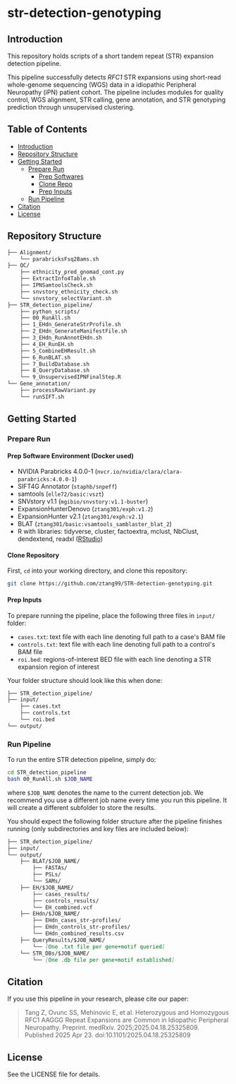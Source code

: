 # str-detection-genotyping

## Introduction

This repository holds scripts of a short tandem repeat (STR) expansion detection pipeline.

This pipeline successfully detects *RFC1* STR expansions using short-read whole-genome sequencing (WGS) data in a idiopathic Peripheral Neuropathy (iPN) patient cohort. 
The pipeline includes modules for quality control, WGS alignment, STR calling, gene annotation, and STR genotyping prediction through unsupervised clustering.

## Table of Contents
- [Introduction](#introduction)
- [Repository Structure](#repository-structure)
- [Getting Started](#getting-started)
    - [Prepare Run](#prepare-run)
        - [Prep Softwares](#prep-software-environment-docker-used)
        - [Clone Repo](#clone-repository)
        - [Prep Inputs](#prep-inputs)
    - [Run Pipeline](#run-pipeline)
- [Citation](#citation)
- [License](#license)

## Repository Structure
```markdown
├── Alignment/
    └── parabricksFsq2Bams.sh
├── QC/
    ├── ethnicity_pred_gnomad_cont.py
    ├── ExtractInfo4Table.sh
    ├── IPNSamtoolsCheck.sh
    ├── snvstory_ethnicity_check.sh
    └── snvstory_selectVariant.sh
├── STR_detection_pipeline/
    ├── python_scripts/
    ├── 00_RunAll.sh
    ├── 1_EHdn_GenerateStrProfile.sh
    ├── 2_EHdn_GenerateManifestFile.sh
    ├── 3_EHdn_RunAnnotEHdn.sh
    ├── 4_EH_RunEH.sh
    ├── 5_CombineEHResult.sh
    ├── 6_RunBLAT.sh
    ├── 7_BuildDatabase.sh
    ├── 8_QueryDatabase.sh
    └── 9_UnsupervisedIPNFinalStep.R
└── Gene_annotation/
    ├── processRawVariant.py
    └── runSIFT.sh
```

## Getting Started

### Prepare Run

#### Prep Software Environment (Docker used)
- NVIDIA Parabricks 4.0.0-1 (`nvcr.io/nvidia/clara/clara-parabricks:4.0.0-1`)
- SIFT4G Annotator (`staphb/snpeff`)
- samtools (`elle72/basic:vszt`)
- SNVstory v1.1 (`mgibio/snvstory:v1.1-buster`)
- ExpansionHunterDenovo (`ztang301/exph:v1.2`)
- ExpansionHunter v2.1 (`ztang301/exph:v2.1`)
- BLAT (`ztang301/basic:vsamtools_samblaster_blat_2`)
- R with libraries: tidyverse, cluster, factoextra, mclust, NbClust, dendextend, readxl ([RStudio](https://posit.co/downloads/))

#### Clone Repository

First, `cd` into your working directory, and clone this repository:

```bash
git clone https://github.com/ztang99/STR-detection-genotyping.git
```

#### Prep Inputs

To prepare running the pipeline, place the following three files in `input/` folder:
- `cases.txt`: text file with each line denoting full path to a case's BAM file
- `controls.txt`: text file with each line denoting full path to a control's BAM file
- `roi.bed`: regions-of-interest BED file with each line denoting a STR expansion region of interest

Your folder structure should look like this when done:

```markdown
├── STR_detection_pipeline/
├── input/
    ├── cases.txt
    ├── controls.txt
    └── roi.bed
└── output/
```

### Run Pipeline

To run the entire STR detection pipeline, simply do:

```bash
cd STR_detection_pipeline
bash 00_RunAll.sh $JOB_NAME
```
where `$JOB_NAME` denotes the name to the current detection job. We recommend you use a different job name every time you run this pipeline. It will create a different subfolder to store the results.

You should expect the following folder structure after the pipeline finishes running (only subdirectories and key files are included below):

```markdown
├── STR_detection_pipeline/
├── input/
└── output/
    ├── BLAT/$JOB_NAME/
        ├── FASTAs/
        ├── PSLs/
        └── SAMs/
    ├── EH/$JOB_NAME/
        ├── cases_results/
        ├── controls_results/
        └── EH_combined.vcf
    ├── EHdn/$JOB_NAME/
        ├── EHdn_cases_str-profiles/
        ├── EHdn_controls_str-profiles/
        └── EHdn_combined_results.csv
    ├── QueryResults/$JOB_NAME/
        └── [One .txt file per gene+motif queried]
    └── STR_DBs/$JOB_NAME/
        └── [One .db file per gene+motif established]
```

## Citation
If you use this pipeline in your research, please cite our paper:

> Tang Z, Ovunc SS, Mehinovic E, et al. Heterozygous and Homozygous RFC1 AAGGG Repeat Expansions are Common in Idiopathic Peripheral Neuropathy. Preprint. medRxiv. 2025;2025.04.18.25325809. Published 2025 Apr 23. doi:10.1101/2025.04.18.25325809

## License
See the LICENSE file for details.
